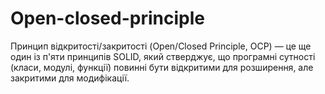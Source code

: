 # Open-closed-principle
Принцип відкритості/закритості (Open/Closed Principle, OCP) — це ще один із п'яти принципів SOLID, який стверджує, що програмні сутності (класи, модулі, функції) повинні бути відкритими для розширення, але закритими для модифікації.

